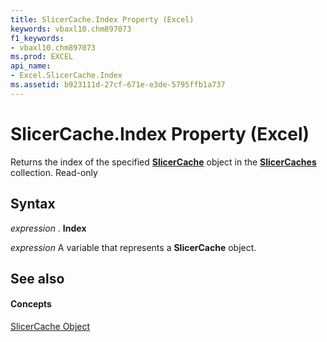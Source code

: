 ```yaml
---
title: SlicerCache.Index Property (Excel)
keywords: vbaxl10.chm897073
f1_keywords:
- vbaxl10.chm897073
ms.prod: EXCEL
api_name:
- Excel.SlicerCache.Index
ms.assetid: b923111d-27cf-671e-e3de-5795ffb1a737
---
```



# SlicerCache.Index Property (Excel)

 Returns the index of the specified **[SlicerCache](slicercache-object-excel.md)** object in the **[SlicerCaches](slicercaches-object-excel.md)** collection. Read-only


## Syntax

 _expression_ . **Index**

 _expression_ A variable that represents a **SlicerCache** object.


## See also


#### Concepts


[SlicerCache Object](slicercache-object-excel.md)

